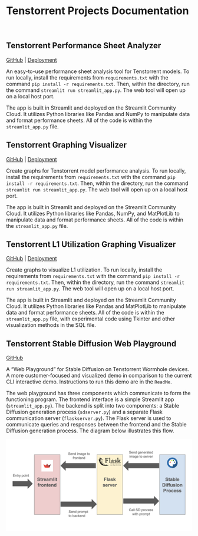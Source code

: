 # Tenstorrent Projects Documentation 

<img src="images/tt.png" height="10px" width="10px"></img>

## Tenstorrent Performance Sheet Analyzer
[GitHub](https://github.com/vshenoyTT/perf-sheet-tool) | [Deployment](https://perfsheet.streamlit.app/)

An easy-to-use performance sheet analysis tool for Tenstorrent models. To run locally, install the requirements from `requirements.txt` with the command `pip install -r requirements.txt`. Then, within the directory, run the command `streamlit run streamlit_app.py`. The web tool will open up on a local host port.

The app is built in Streamlit and deployed on the Streamlit Community Cloud. It utilizes Python libraries like Pandas and NumPy to manipulate data and format performance sheets. All of the code is within the `streamlit_app.py` file.

## Tenstorrent Graphing Visualizer
[GitHub](https://github.com/vshenoyTT/graph-tool) | [Deployment](https://tt-graph.streamlit.app/)

Create graphs for Tenstorrent model performance analysis. To run locally, install the requirements from `requirements.txt` with the command `pip install -r requirements.txt`. Then, within the directory, run the command `streamlit run streamlit_app.py`. The web tool will open up on a local host port.

The app is built in Streamlit and deployed on the Streamlit Community Cloud. It utilizes Python libraries like Pandas, NumPy, and MatPlotLib to manipulate data and format performance sheets. All of the code is within the `streamlit_app.py` file.

## Tenstorrent L1 Utilization Graphing Visualizer
[GitHub](https://github.com/vshenoyTT/l1-graph-tool) | [Deployment](https://tt-l1-graph.streamlit.app)

Create graphs to visualize L1 utilization. To run locally, install the requirements from `requirements.txt` with the command `pip install -r requirements.txt`. Then, within the directory, run the command `streamlit run streamlit_app.py`. The web tool will open up on a local host port.

The app is built in Streamlit and deployed on the Streamlit Community Cloud. It utilizes Python libraries like Pandas and MatPlotLib to manipulate data and format performance sheets. All of the code is within the `streamlit_app.py` file, with experimental code using Tkinter and other visualization methods in the SQL file.

## Tenstorrent Stable Diffusion Web Playground
[GitHub](https://github.com/vshenoyTT/sd-backend)

A “Web Playground” for Stable Diffusion on Tenstorrent Wormhole devices. A more customer-focused and visualized demo in comparison to the current CLI interactive demo. Instructions to run this demo are in the `ReadMe`.

The web playground has three components which communicate to form the functioning program. The frontend interface is a simple Streamlit app (`streamlit_app.py`). The backend is split into two components: a Stable Diffusion generation process (`sdserver.py`) and a separate Flask communication server (`flaskserver.py`). The Flask server is used to communicate queries and responses between the frontend and the Stable Diffusion generation process. The diagram below illustrates this flow.

<img src="images/sd-flow.png"></img>

